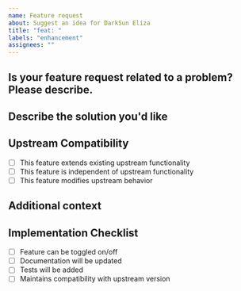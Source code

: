 ```yaml
---
name: Feature request
about: Suggest an idea for DarkSun Eliza
title: "feat: "
labels: "enhancement"
assignees: ""
---
```


## Is your feature request related to a problem? Please describe.

<!-- A clear and concise description of what the problem is. Ex. I'm always frustrated when [...] -->

## Describe the solution you'd like

<!-- A clear and concise description of what you want to happen. -->

## Upstream Compatibility

<!-- Describe how this feature would interact with upstream Eliza functionality -->

- [ ] This feature extends existing upstream functionality
- [ ] This feature is independent of upstream functionality
- [ ] This feature modifies upstream behavior

## Additional context

<!-- Add any other context or screenshots about the feature request here. -->

## Implementation Checklist

- [ ] Feature can be toggled on/off
- [ ] Documentation will be updated
- [ ] Tests will be added
- [ ] Maintains compatibility with upstream version
